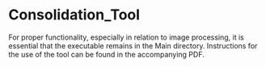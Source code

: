 # Consolidation_Tool
For proper functionality, especially in relation to image processing, it is essential that the executable remains in the Main directory. Instructions for the use of the tool can be found in the accompanying PDF.
